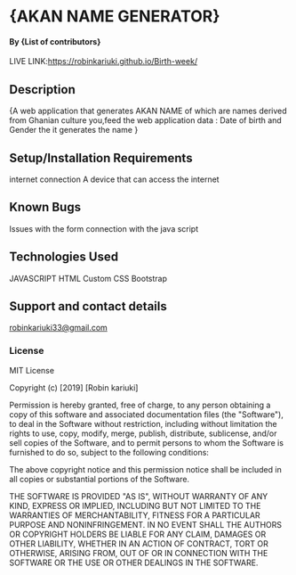 # {AKAN NAME GENERATOR}
#### By **{List of contributors}**
LIVE LINK:https://robinkariuki.github.io/Birth-week/
## Description
{A web application that generates AKAN NAME of which are names derived from Ghanian culture you,feed the web application data : Date of birth and Gender the it generates the name }
## Setup/Installation Requirements
internet connection
A device that can access the internet
## Known Bugs
Issues with the form connection with the java script
## Technologies Used
JAVASCRIPT
HTML
Custom CSS
Bootstrap
## Support and contact details
robinkariuki33@gmail.com
### License
MIT License

Copyright (c) [2019] [Robin kariuki]

Permission is hereby granted, free of charge, to any person obtaining a copy of this software and associated documentation files (the "Software"), to deal in the Software without restriction, including without limitation the rights to use, copy, modify, merge, publish, distribute, sublicense, and/or sell copies of the Software, and to permit persons to whom the Software is furnished to do so, subject to the following conditions:

The above copyright notice and this permission notice shall be included in all copies or substantial portions of the Software.

THE SOFTWARE IS PROVIDED "AS IS", WITHOUT WARRANTY OF ANY KIND, EXPRESS OR IMPLIED, INCLUDING BUT NOT LIMITED TO THE WARRANTIES OF MERCHANTABILITY, FITNESS FOR A PARTICULAR PURPOSE AND NONINFRINGEMENT. IN NO EVENT SHALL THE AUTHORS OR COPYRIGHT HOLDERS BE LIABLE FOR ANY CLAIM, DAMAGES OR OTHER LIABILITY, WHETHER IN AN ACTION OF CONTRACT, TORT OR OTHERWISE, ARISING FROM, OUT OF OR IN CONNECTION WITH THE SOFTWARE OR THE USE OR OTHER DEALINGS IN THE SOFTWARE.
